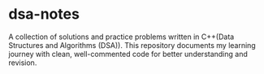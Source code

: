 # dsa-notes
A collection of solutions and practice problems written in C++(Data Structures and Algorithms (DSA)). This repository documents my learning journey with clean, well-commented code for better understanding and revision.
